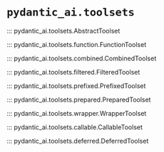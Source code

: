 # `pydantic_ai.toolsets`

::: pydantic_ai.toolsets.AbstractToolset

::: pydantic_ai.toolsets.function.FunctionToolset

::: pydantic_ai.toolsets.combined.CombinedToolset

::: pydantic_ai.toolsets.filtered.FilteredToolset

::: pydantic_ai.toolsets.prefixed.PrefixedToolset

::: pydantic_ai.toolsets.prepared.PreparedToolset

::: pydantic_ai.toolsets.wrapper.WrapperToolset

::: pydantic_ai.toolsets.callable.CallableToolset

::: pydantic_ai.toolsets.deferred.DeferredToolset
